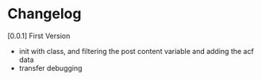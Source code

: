 # Changelog

[0.0.1] First Version
* init with class, and filtering the post content variable and adding the acf data
* transfer debugging
